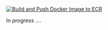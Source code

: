 [![Build and Push Docker Image to ECR](https://github.com/soheil-star01/myportfolio-django/actions/workflows/push_image.yml/badge.svg)](https://github.com/soheil-star01/myportfolio-django/actions/workflows/push_image.yml)

In progress ....